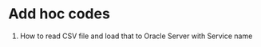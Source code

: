 Add hoc codes
======================

1. How to read CSV file and load that to Oracle Server with Service name
